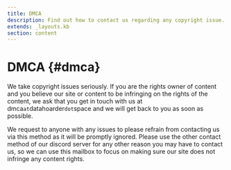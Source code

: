 ```yaml
---
title: DMCA
description: Find out how to contact us regarding any copyright issue.
extends: _layouts.kb
section: content
---
```


# DMCA {#dmca}

We take copyright issues seriously. If you are the rights owner of content and you believe our site or content to be infringing on the rights of the content, we ask that you get in touch with us at dmca```at```datahoarder```dot```space and we will get back to you as soon as possible.

We request to anyone with any issues to please refrain from contacting us via this method as it will be promptly ignored. Please use the other contact method of our discord server for any other reason you may have to contact us, so we can use this mailbox to focus on making sure our site does not infringe any content rights.